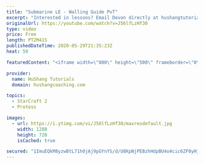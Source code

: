 ```yaml
---
title: "Submarine LE - Walling Guide PvT"
excerpt: "Interested in lessons? Email Devon directly at hushangtutorials@outlook.com ------------------------------------------------------------------------------------------------------- Want to support HuShang Tutorials directly? Patreon is a website where you can contribute a monthly donation that will help"
originalUrl: https://youtube.com/watch?v=J56lfLzHf30
type: video
price: Free
length: PT2M41S
publishedDateTime: 2020-05-29T21:35:23Z
heat: 50

featuredContent: "<iframe width=\"800\" height=\"500\" frameborder=\"0\" src=\"https://www.youtube.com/embed/J56lfLzHf30\" allow=\"accelerometer; autoplay; encrypted-media; gyroscope; picture-in-picture\" allowfullscreen></iframe>"

provider:
  name: HuShang Tutorials
  domain: hushangcoaching.com

topics:
  - StarCraft 2
  - Protoss

images:
  - url: https://i.ytimg.com/vi/J56lfLzHf30/maxresdefault.jpg
    width: 1280
    height: 720
    isCached: true

secured: "1ImuEQkM8yzwBtL71h0jAj9pGYnYS/d/U8KpNjPEBzhHdpBU4o4cic6ZF0yHj/vy4EQqppJsZCY4PtU5D7TSGnh671OwLjRAJASLdgD2f1NJXq0W/DpqGSj49CdQVhOAFjhMsmQm0QpnJGfjilU7auKKQlsEpgOnynTP3WirEPBAy1Oe6+bGU9mXbLCnJ9XiPCO8MKg5hqrPUdKQzwq4FCNXg7rPhWf/4ycjy3HZEt/4z8a69q63uwIu4GMxIVuzHynmya59ZWlnpXS5ZLP1Pgtz7FR0b0gmYBHWjT6LAI26fQfmCr0q9d/S3GHxhv1i1HTitFapTh0ZIqTrKbhsT1pNtkNkXso/qToJC5s1siFP9RIAwMSHKt1rlYBgUUEzGum+/19snQ0xgXCVmwdsioYG4U0vGhZChZBBMeK/N5o=;BdqM5bFkjJceUfTjmx8Gzw=="
---
```


